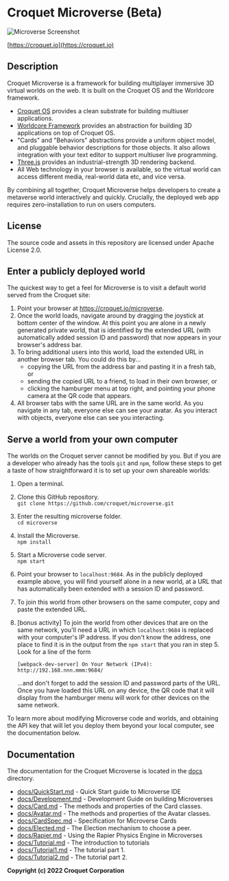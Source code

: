 # Croquet Microverse (Beta)

![Microverse Screenshot](https://croquet.io/images/microversess.png)

[https://croquet.io](https://croquet.io)

## Description

Croquet Microverse is a framework for building multiplayer immersive 3D virtual worlds on the web. It is built on the Croquet OS and the Worldcore framework.

* [Croquet OS](https://croquet.io/docs/croquet) provides a clean substrate for building multiuser applications.
* [Worldcore Framework](https://croquet.io/docs/worldcore) provides an abstraction for building 3D applications on top of Croquet OS.
* "Cards" and "Behaviors" abstractions provide a uniform object model, and pluggable behavior descriptions for those objects. It also allows integration with your text editor to support multiuser live programming.
* [Three.js](https://threejs.org) provides an industrial-strength 3D rendering backend.
* All Web technology in your browser is available, so the virtual world can access different media, real-world data etc, and vice versa.

By combining all together, Croquet Microverse helps developers to create a metaverse world interactively and quickly. Crucially, the deployed web app requires zero-installation to run on users computers.

## License

The source code and assets in this repository are licensed under Apache License 2.0.

## Enter a publicly deployed world

The quickest way to get a feel for Microverse is to visit a default world served from the Croquet site:

1. Point your browser at https://croquet.io/microverse.
2. Once the world loads, navigate around by dragging the joystick at bottom center of the window.  At this point you are alone in a newly generated private world, that is identified by the extended URL (with automatically added session ID and password) that now appears in your browser's address bar.
3. To bring additional users into this world, load the extended URL in another browser tab.  You could do this by...
   * copying the URL from the address bar and pasting it in a fresh tab, or
   * sending the copied URL to a friend, to load in their own browser, or
   * clicking the hamburger menu at top right, and pointing your phone camera at the QR code that appears.
4. All browser tabs with the same URL are in the same world.  As you navigate in any tab, everyone else can see your avatar.  As you interact with objects, everyone else can see you interacting.

## Serve a world from your own computer

The worlds on the Croquet server cannot be modified by you.  But if you are a developer who already has the tools `git` and `npm`, follow these steps to get a taste of how straightforward it is to set up your own shareable worlds:

1. Open a terminal.
2. Clone this GitHub repository.
   <br>`git clone https://github.com/croquet/microverse.git`
3. Enter the resulting microverse folder.
   <br>`cd microverse`
4. Install the Microverse.
   <br>`npm install`
5. Start a Microverse code server.
   <br>`npm start`
6. Point your browser to `localhost:9684`.  As in the publicly deployed example above, you will find yourself alone in a new world, at a URL that has automatically been extended with a session ID and password.
7. To join this world from other browsers on the same computer, copy and paste the extended URL.
8. [bonus activity] To join the world from other devices that are on the same network, you'll need a URL in which `localhost:9684` is replaced with your computer's IP address.  If you don't know the address, one place to find it is in the output from the `npm start` that you ran in step 5.  Look for a line of the form

   `[webpack-dev-server] On Your Network (IPv4): http://192.168.nnn.mmm:9684/`

   ...and don't forget to add the session ID and password parts of the URL. Once you have loaded this URL on any device, the QR code that it will display from the hamburger menu will work for other devices on the same network.

To learn more about modifying Microverse code and worlds, and obtaining the API key that will let you deploy them beyond your local computer, see the documentation below.
## Documentation

The documentation for the Croquet Microverse is located in the [docs](./docs) directory.

* [docs/QuickStart.md](./docs/QuickStart.md) - Quick Start guide to Microverse IDE
* [docs/Development.md](./docs/Development.md) - Development Guide on building Microverses
* [docs/Card.md](./docs/Card.md) - The methods and properties of the Card classes.
* [docs/Avatar.md](./docs/Avatar.md) - The methods and properties of the Avatar classes.
* [docs/CardSpec.md](./docs/CardSpec.md) - Specification for Microverse Cards
* [docs/Elected.md](./docs/Elected.md) - The Election mechanism to choose a peer.
* [docs/Rapier.md](./docs/Rapier.md) - Using the Rapier Physics Engine in Microverses
* [docs/Tutorial.md](./docs/Tutorial.md) - The introduction to tutorials
* [docs/Tutorial1.md](./docs/Tutorial1.md) - The tutorial part 1.
* [docs/Tutorial2.md](./docs/Tutorial2.md) - The tutorial part 2.


**Copyright (c) 2022 Croquet Corporation**
